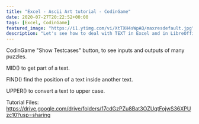 ```yaml
---
title: "Excel - Ascii Art tutorial - CodinGame"
date: 2020-07-27T20:22:52+00:00
tags: [Excel, CodinGame]
featured_image: "https://i1.ytimg.com/vi/XtTXH4sWpAQ/maxresdefault.jpg"
description: "Let's see how to deal with TEXT in Excel and in LibreOffice"
---
```

CodinGame "Show Testcases" button, to see inputs and outputs of many puzzles.

MID() to get part of a text.

FIND() find the position of a text inside another text.

UPPER() to convert a text to upper case.
 
 
Tutorial Files: https://drive.google.com/drive/folders/17cdGzPZu8Bat3OZUqtFojwS36XPUzc10?usp=sharing